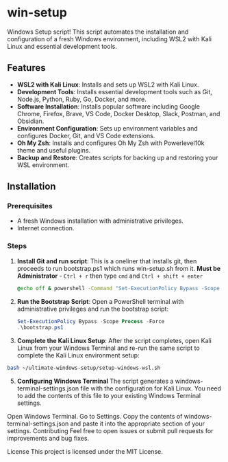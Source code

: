 # win-setup
Windows Setup script! This script automates the installation and configuration of a fresh Windows environment, including WSL2 with Kali Linux and essential development tools.

## Features

- **WSL2 with Kali Linux**: Installs and sets up WSL2 with Kali Linux.
- **Development Tools**: Installs essential development tools such as Git, Node.js, Python, Ruby, Go, Docker, and more.
- **Software Installation**: Installs popular software including Google Chrome, Firefox, Brave, VS Code, Docker Desktop, Slack, Postman, and Obsidian.
- **Environment Configuration**: Sets up environment variables and configures Docker, Git, and VS Code extensions.
- **Oh My Zsh**: Installs and configures Oh My Zsh with Powerlevel10k theme and useful plugins.
- **Backup and Restore**: Creates scripts for backing up and restoring your WSL environment.

## Installation

### Prerequisites

- A fresh Windows installation with administrative privileges.
- Internet connection.

### Steps

1. **Install Git and run script**:
This is a oneliner that installs git, then proceeds to run bootstrap.ps1 which runs win-setup.sh from it. 
**Must be Administrator** - `Ctrl + r` then type `cmd` and `Ctrl + shift + enter`

   ```cmd
   @echo off & powershell -Command "Set-ExecutionPolicy Bypass -Scope Process -Force; if (-not (Get-Command git -ErrorAction SilentlyContinue)) { iex ((New-Object System.Net.WebClient).DownloadString('https://chocolatey.org/install.ps1')); choco install git -y }; git clone https://github.com/your-username/ultimate-windows-setup.git $env:USERPROFILE\ultimate-windows-setup; & $env:USERPROFILE\ultimate-windows-setup\bootstrap.ps1"
   ```

3. **Run the Bootstrap Script**:
   Open a PowerShell terminal with administrative privileges and run the bootstrap script:
   ```powershell
   Set-ExecutionPolicy Bypass -Scope Process -Force
   .\bootstrap.ps1
   ```
4. **Complete the Kali Linux Setup**:
After the script completes, open Kali Linux from your Windows Terminal and re-run the same script to complete the Kali Linux environment setup:

```bash
bash ~/ultimate-windows-setup/setup-windows-wsl.sh
```

5. **Configuring Windows Terminal**
The script generates a windows-terminal-settings.json file with the configuration for Kali Linux. You need to add the contents of this file to your existing Windows Terminal settings.

Open Windows Terminal.
Go to Settings.
Copy the contents of windows-terminal-settings.json and paste it into the appropriate section of your settings.
Contributing
Feel free to open issues or submit pull requests for improvements and bug fixes.

License
This project is licensed under the MIT License.